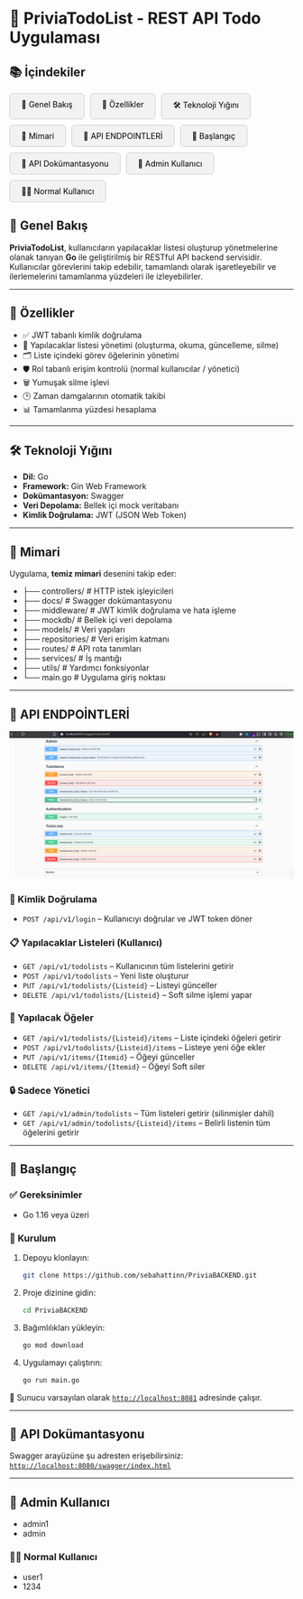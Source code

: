 # 📝 PriviaTodoList - REST API Todo Uygulaması


<h2>📚 İçindekiler</h2>

<div style="display: flex; flex-wrap: wrap; gap: 10px;">
  <a href="#genel-bakış" style="padding: 10px 20px; background-color: #f2f2f2; border: 1px solid #ccc; border-radius: 6px; text-decoration: none; color: black;">📌 Genel Bakış</a>
  <a href="#özellikler" style="padding: 10px 20px; background-color: #f2f2f2; border: 1px solid #ccc; border-radius: 6px; text-decoration: none; color: black;">🚀 Özellikler</a>
  <a href="#teknoloji-yığını" style="padding: 10px 20px; background-color: #f2f2f2; border: 1px solid #ccc; border-radius: 6px; text-decoration: none; color: black;">🛠️ Teknoloji Yığını</a>
  <a href="#mimari" style="padding: 10px 20px; background-color: #f2f2f2; border: 1px solid #ccc; border-radius: 6px; text-decoration: none; color: black;">🧱 Mimari</a>
  <a href="#api-endpointleri" style="padding: 10px 20px; background-color: #f2f2f2; border: 1px solid #ccc; border-radius: 6px; text-decoration: none; color: black;">📡 API ENDPOINTLERİ</a>
  <a href="#başlangıç" style="padding: 10px 20px; background-color: #f2f2f2; border: 1px solid #ccc; border-radius: 6px; text-decoration: none; color: black;">🚀 Başlangıç</a>
  <a href="#api-dokümantasyonu" style="padding: 10px 20px; background-color: #f2f2f2; border: 1px solid #ccc; border-radius: 6px; text-decoration: none; color: black;">📘 API Dokümantasyonu</a>
  <a href="#-yönetici-kullanıcı" style="padding: 10px 20px; background-color: #f2f2f2; border: 1px solid #ccc; border-radius: 6px; text-decoration: none; color: black;">👤 Admin Kullanıcı</a>
  <a href="#-normal-kullanıcı" style="padding: 10px 20px; background-color: #f2f2f2; border: 1px solid #ccc; border-radius: 6px; text-decoration: none; color: black;">👨‍💻 Normal Kullanıcı</a>
</div>

## 📌 Genel Bakış
**PriviaTodoList**, kullanıcıların yapılacaklar listesi oluşturup yönetmelerine olanak tanıyan **Go** ile geliştirilmiş bir RESTful API backend servisidir.  
Kullanıcılar görevlerini takip edebilir, tamamlandı olarak işaretleyebilir ve ilerlemelerini tamamlanma yüzdeleri ile izleyebilirler.

---

## 🚀 Özellikler

- ✅ JWT tabanlı kimlik doğrulama  
- 🧾 Yapılacaklar listesi yönetimi (oluşturma, okuma, güncelleme, silme)  
- 🗂️ Liste içindeki görev öğelerinin yönetimi  
- 🛡️ Rol tabanlı erişim kontrolü (normal kullanıcılar / yönetici)  
- 🗑️ Yumuşak silme işlevi  
- 🕒 Zaman damgalarının otomatik takibi  
- 📊 Tamamlanma yüzdesi hesaplama  

---

## 🛠️ Teknoloji Yığını

- **Dil:** Go  
- **Framework:** Gin Web Framework  
- **Dokümantasyon:** Swagger  
- **Veri Depolama:** Bellek içi mock veritabanı  
- **Kimlik Doğrulama:** JWT (JSON Web Token)  

---

## 🧱 Mimari

Uygulama, **temiz mimari** desenini takip eder:


- ├── controllers/ # HTTP istek işleyicileri
- ├── docs/ # Swagger dokümantasyonu
- ├── middleware/ # JWT kimlik doğrulama ve hata işleme
- ├── mockdb/ # Bellek içi veri depolama
- ├── models/ # Veri yapıları
- ├── repositories/ # Veri erişim katmanı
- ├── routes/ # API rota tanımları
- ├── services/ # İş mantığı
- ├── utils/ # Yardımcı fonksiyonlar
- └── main.go # Uygulama giriş noktası



---

## 📡 API ENDPOİNTLERİ

![API illustration](SwaggerEndPoint.png)

### 🔐 Kimlik Doğrulama
- `POST /api/v1/login` – Kullanıcıyı doğrular ve JWT token döner

### 📋 Yapılacaklar Listeleri (Kullanıcı)
- `GET /api/v1/todolists` – Kullanıcının tüm listelerini getirir  
- `POST /api/v1/todolists` – Yeni liste oluşturur  
- `PUT /api/v1/todolists/{Listeid}` – Listeyi günceller  
- `DELETE /api/v1/todolists/{Listeid}` – Soft silme işlemi yapar  

### 📌 Yapılacak Öğeler
- `GET /api/v1/todolists/{Listeid}/items` – Liste içindeki öğeleri getirir  
- `POST /api/v1/todolists/{Listeid}/items` – Listeye yeni öğe ekler  
- `PUT /api/v1/items/{Itemid}` – Öğeyi günceller  
- `DELETE /api/v1/items/{Itemid}` – Öğeyi Soft siler  

### 🔒 Sadece Yönetici
- `GET /api/v1/admin/todolists` – Tüm listeleri getirir (silinmişler dahil)  
- `GET /api/v1/admin/todolists/{Listeid}/items` – Belirli listenin tüm öğelerini getirir  

---

## 🚀 Başlangıç

### ✅ Gereksinimler

- Go 1.16 veya üzeri

### 🔧 Kurulum

1. Depoyu klonlayın:
    ```bash
    git clone https://github.com/sebahattinn/PriviaBACKEND.git
    ```

2. Proje dizinine gidin:
    ```bash
    cd PriviaBACKEND
    ```

3. Bağımlılıkları yükleyin:
    ```bash
    go mod download
    ```

4. Uygulamayı çalıştırın:
    ```bash
    go run main.go
    ```

📍 Sunucu varsayılan olarak [`http://localhost:8081`](http://localhost:8081) adresinde çalışır.

---

## 📘 API Dokümantasyonu

Swagger arayüzüne şu adresten erişebilirsiniz:  
[`http://localhost:8080/swagger/index.html`](http://localhost:8080/swagger/index.html)

---

## 👤  Admin Kullanıcı
- admin1
- admin

### 👨‍💻 Normal Kullanıcı
- user1
- 1234
